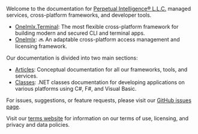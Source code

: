Welcome to the documentation for [Perpetual Intelligence&reg; L.L.C.](https://perpetualintelligence.com/) managed services, cross-platform frameworks, and developer tools.

- [OneImlx.Terminal](articles/terminal/intro.md): The most flexible cross-platform framework for building modern and secured CLI and terminal apps.
- [OneImlx](https://github.com/perpetualintelligence/oneimlx): :soon: An adaptable cross-platform access management and licensing framework.

Our documentation is divided into two main sections:
- [Articles](articles/intro.md): Conceptual documentation for all our frameworks, tools, and services.
- [Classes](api/index.md): .NET classes documentation for developing applications on various platforms using C#, F#, and Visual Basic.

For issues, suggestions, or feature requests, please visit our [GitHub issues page](https://github.com/perpetualintelligence/docs/issues).

Visit our [terms website](https://terms.perpetualintelligence.com/) for information on our terms of use, licensing, and privacy and data policies.
